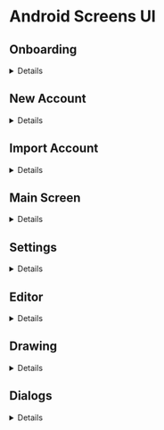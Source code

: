 # Android Screens UI

## Onboarding
<details>

![onboarding-light](/android/onboarding-light.png)
![onboarding-dark](/android/onboarding-dark.png)
</details>

## New Account
<details>

![new-account-light](/android/new-account-light.png)
![new-account-dark](/android/new-account-dark.png)
</details>

## Import Account
<details>

![import-account-light](/android/import-account-light.png)
![import-account-dark](/android/import-account-dark.png)
</details>

## Main Screen
<details>

![main-screen-light](/android/main-screen-light.png)
![main-screen-dark](/android/main-screen-dark.png)

![main-screen-large-light](/android/main-screen-large-light.png)
![main-screen-large-dark](/android/main-screen-large-dark.png)

![main-screen-large-horizontal-light](/android/main-screen-large-horizontal-light.png)
![main-screen-large-horizontal-dark](/android/main-screen-large-horizontal-dark.png)

![new-files-fab-light](/android/new-files-fab-light.png)
![new-files-fab-dark](/android/new-files-fab-dark.png)
</details>

## Settings
<details>

![settings-light](/android/settings-light.png)
![settings-dark](/android/settings-dark.png)
</details>

## Editor
<details>

![editor-light](/android/editor-light.png)
![editor-dark](/android/editor-dark.png)

![editor-large-horizontal-light](/android/editor-large-horizontal-light.png)
![editor-large-horizontal-dark](/android/editor-large-horizontal-dark.png)
</details>

## Drawing
<details>

![drawing-light](/android/drawing-light.png)
![drawing-dark](/android/drawing-dark.png)

![drawing-horizontal-light](/android/drawing-horizontal-light.png)
![drawing-horizontal-dark](/android/drawing-horizontal-dark.png)

![drawing-large-light](/android/drawing-large-light.png)
![drawing-large-dark](/android/drawing-large-dark.png)

![drawing-large-horizontal-light](/android/drawing-large-horizontal-light.png)
![drawing-large-horizontal-dark](/android/drawing-large-horizontal-dark.png)
</details>

## Dialogs
<details>

![file-info-light](/android/file-info-light.png)
![file-info-dark](/android/file-info-dark.png)

![move-file-light](/android/move-file-light.png)
![move-file-dark](/android/move-file-dark.png)

![new-document-light](/android/new-document-light.png)
![new-document-dark](/android/new-document-dark.png)

![new-folder-light](/android/new-folder-light.png)
![new-folder-dark](/android/new-folder-dark.png)

![new-drawing-light](/android/new-drawing-light.png)
![new-drawing-dark](/android/new-drawing-dark.png)

![rename-file-light](/android/rename-file-light.png)
![rename-file-dark](/android/rename-file-dark.png)

</details>

